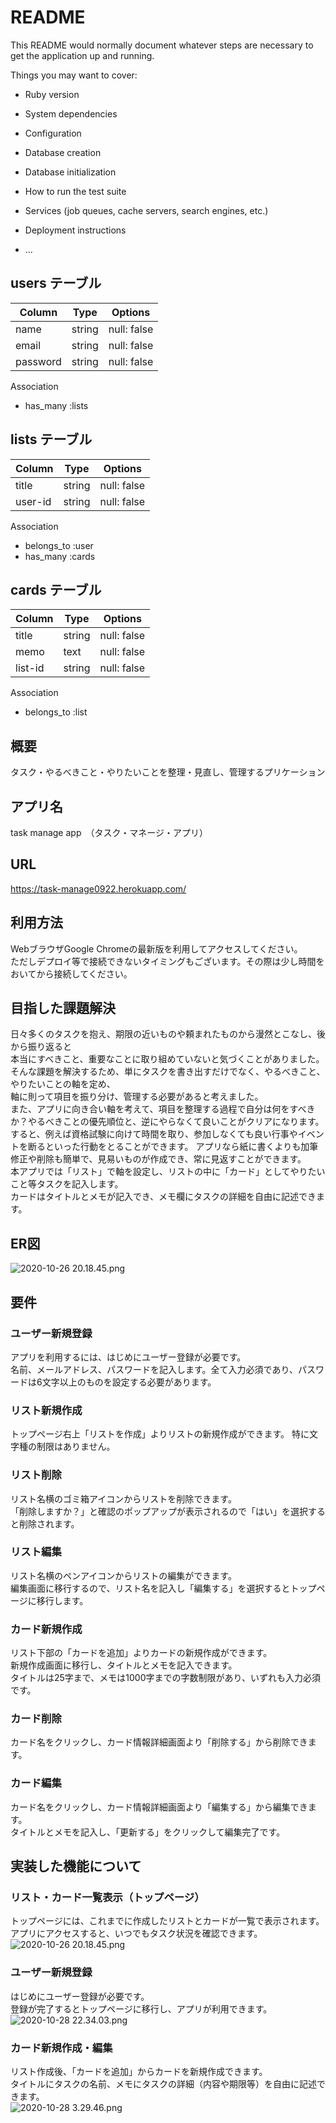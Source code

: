 # README

This README would normally document whatever steps are necessary to get the
application up and running.

Things you may want to cover:

* Ruby version

* System dependencies

* Configuration

* Database creation

* Database initialization

* How to run the test suite

* Services (job queues, cache servers, search engines, etc.)

* Deployment instructions

* ...
## users テーブル

| Column       | Type   | Options     |
| ------------ | ------ | ----------- |
| name        | string | null: false |
| email        | string | null: false |
| password        | string | null: false |

Association

- has_many :lists


## lists テーブル

| Column       | Type   | Options     |
| ------------ | ------ | ----------- |
| title        | string | null: false |
| user-id        | string | null: false |

Association

- belongs_to :user
- has_many :cards


## cards テーブル

| Column       | Type   | Options     |
| ------------ | ------ | ----------- |
| title        | string | null: false |
| memo        | text | null: false |
| list-id       | string | null: false |

Association

- belongs_to :list


## 概要
タスク・やるべきこと・やりたいことを整理・見直し、管理するプリケーション

## アプリ名
task manage app　（タスク・マネージ・アプリ）

## URL
https://task-manage0922.herokuapp.com/

## 利用方法
WebブラウザGoogle Chromeの最新版を利用してアクセスしてください。<br>
ただしデプロイ等で接続できないタイミングもございます。その際は少し時間をおいてから接続してください。

## 目指した課題解決
日々多くのタスクを抱え、期限の近いものや頼まれたものから漫然とこなし、後から振り返ると<br>
本当にすべきこと、重要なことに取り組めていないと気づくことがありました。<br>
そんな課題を解決するため、単にタスクを書き出すだけでなく、やるべきこと、やりたいことの軸を定め、<br>
軸に則って項目を振り分け、管理する必要があると考えました。<br>
また、アプリに向き合い軸を考えて、項目を整理する過程で自分は何をすべきか？やるべきことの優先順位と、逆にやらなくて良いことがクリアになります。<br>
すると、例えば資格試験に向けて時間を取り、参加しなくても良い行事やイベントを断るといった行動をとることができます。
アプリなら紙に書くよりも加筆修正や削除も簡単で、見易いものが作成でき、常に見返すことができます。<br>
本アプリでは「リスト」で軸を設定し、リストの中に「カード」としてやりたいこと等タスクを記入します。<br>
カードはタイトルとメモが記入でき、メモ欄にタスクの詳細を自由に記述できます。

## ER図
![2020-10-26 20.18.45.png](https://github.com/amiapple/task-manage/blob/master/スクリーンショット%202020-10-26%2020.18.45.png)

## 要件
### ユーザー新規登録
アプリを利用するには、はじめにユーザー登録が必要です。<br>
名前、メールアドレス、パスワードを記入します。全て入力必須であり、パスワードは6文字以上のものを設定する必要があります。<br>

### リスト新規作成
トップページ右上「リストを作成」よりリストの新規作成ができます。
特に文字種の制限はありません。

### リスト削除
リスト名横のゴミ箱アイコンからリストを削除できます。<br>
「削除しますか？」と確認のポップアップが表示されるので「はい」を選択すると削除されます。

### リスト編集
リスト名横のペンアイコンからリストの編集ができます。<br>
編集画面に移行するので、リスト名を記入し「編集する」を選択するとトップページに移行します。

### カード新規作成
リスト下部の「カードを追加」よりカードの新規作成ができます。<br>
新規作成画面に移行し、タイトルとメモを記入できます。<br>
タイトルは25字まで、メモは1000字までの字数制限があり、いずれも入力必須です。

### カード削除
カード名をクリックし、カード情報詳細画面より「削除する」から削除できます。

### カード編集
カード名をクリックし、カード情報詳細画面より「編集する」から編集できます。<br>
タイトルとメモを記入し、「更新する」をクリックして編集完了です。

## 実装した機能について
### リスト・カード一覧表示（トップページ）
トップページには、これまでに作成したリストとカードが一覧で表示されます。<br>
アプリにアクセスすると、いつでもタスク状況を確認できます。<br>
![2020-10-26 20.18.45.png](https://github.com/amiapple/task-manage/blob/master/スクリーンショット%202020-10-26%2020.18.45.png)

### ユーザー新規登録
はじめにユーザー登録が必要です。<br>
登録が完了するとトップページに移行し、アプリが利用できます。<br>
![2020-10-28 22.34.03.png](https://github.com/amiapple/task-manage/blob/master/スクリーンショット%202020-10-28%2022.34.03.png)

### カード新規作成・編集
リスト作成後、「カードを追加」からカードを新規作成できます。<br>
タイトルにタスクの名前、メモにタスクの詳細（内容や期限等）を自由に記述できます。<br>
![2020-10-28 3.29.46.png](https://github.com/amiapple/task-manage/blob/master/スクリーンショット%202020-10-28%203.29.46.png)
